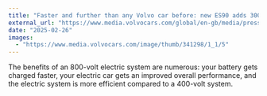 ```yaml
---
title: "Faster and further than any Volvo car before: new ES90 adds 300km in 10 minutes and goes 700km on one charge"
external_url: "https://www.media.volvocars.com/global/en-gb/media/pressreleases/341297/faster-and-further-than-any-volvo-car-before-new-es90-adds-300km-in-10-minutes-and-goes-700km-on-one"
date: "2025-02-26"
images:
  - "https://www.media.volvocars.com/image/thumb/341298/1_1/5"
---
```


The benefits of an 800-volt electric system are numerous: your battery gets charged faster, your electric car gets an improved overall performance, and the electric system is more efficient compared to a 400-volt system.